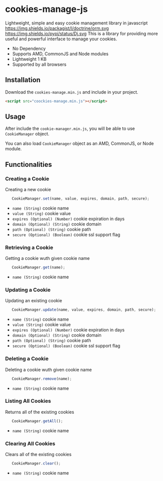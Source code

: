 # cookies-manage-js
Lightweight, simple and easy cookie management library in javascript
https://img.shields.io/packagist/l/doctrine/orm.svg 
https://img.shields.io/pypi/status/Dj.svg
This is a library for providing more useful and powerful interface to manage your cookies.
- No Dependency
- Supports AMD, CommonJS and Node modules
- Lightweight 1 KB
- Supported by all browsers


## Installation
Download the `cookies-manage.min.js` and include in your project.

```html
<script src="coockies-manage.min.js"></script>
```

## Usage
After include the `cookie-manager.min.js`, you will be able to use `CookieManager` object.

You can also load `CookieManager` object as an AMD, CommonJS, or Node module.


## Functionalities

### Creating a Cookie

Creating a new cookie

```js
   CookieManager.set(name, value, expires, domain, path, secure);
```

- `name (String)` cookie name
- `value (String)` cookie value
- `expires (Optional) (Number)` cookie expiration in days
- `domain (Optional) (String)` cookie domain
- `path (Optional) (String)` cookie path
- `secure (Optional) (Boolean)` cookie ssl support flag


### Retrieving a Cookie

Getting a cookie wuth given cookie name

```js
   CookieManager.get(name);
```

- `name (String)` cookie name


### Updating a Cookie

Updating an existing cookie

```js
   CookieManager.update(name, value, expires, domain, path, secure);
```

- `name (String)` cookie name
- `value (String)` cookie value
- `expires (Optional) (Number)` cookie expiration in days
- `domain (Optional) (String)` cookie domain
- `path (Optional) (String)` cookie path
- `secure (Optional) (Boolean)` cookie ssl support flag


### Deleting a Cookie

Deleting a cookie wuth given cookie name

```js
   CookieManager.remove(name);
```

- `name (String)` cookie name


### Listing All Cookies

Returns all of the existing cookies

```js
   CookieManager.getAll();
```

- `name (String)` cookie name


### Clearing All Cookies

Clears all of the existing cookies

```js
   CookieManager.clear();
```

- `name (String)` cookie name

